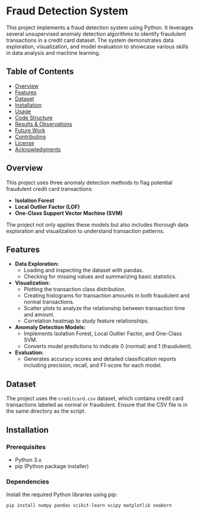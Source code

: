 # Fraud Detection System

This project implements a fraud detection system using Python. It leverages several unsupervised anomaly detection algorithms to identify fraudulent transactions in a credit card dataset. The system demonstrates data exploration, visualization, and model evaluation to showcase various skills in data analysis and machine learning.

## Table of Contents

- [Overview](#overview)
- [Features](#features)
- [Dataset](#dataset)
- [Installation](#installation)
- [Usage](#usage)
- [Code Structure](#code-structure)
- [Results & Observations](#results--observations)
- [Future Work](#future-work)
- [Contributing](#contributing)
- [License](#license)
- [Acknowledgments](#acknowledgments)

## Overview

This project uses three anomaly detection methods to flag potential fraudulent credit card transactions:
- **Isolation Forest**
- **Local Outlier Factor (LOF)**
- **One-Class Support Vector Machine (SVM)**

The project not only applies these models but also includes thorough data exploration and visualization to understand transaction patterns.

## Features

- **Data Exploration:**
  - Loading and inspecting the dataset with pandas.
  - Checking for missing values and summarizing basic statistics.
- **Visualization:**
  - Plotting the transaction class distribution.
  - Creating histograms for transaction amounts in both fraudulent and normal transactions.
  - Scatter plots to analyze the relationship between transaction time and amount.
  - Correlation heatmap to study feature relationships.
- **Anomaly Detection Models:**
  - Implements Isolation Forest, Local Outlier Factor, and One-Class SVM.
  - Converts model predictions to indicate 0 (normal) and 1 (fraudulent).
- **Evaluation:**
  - Generates accuracy scores and detailed classification reports including precision, recall, and F1-score for each model.

## Dataset

The project uses the `creditcard.csv` dataset, which contains credit card transactions labeled as normal or fraudulent. Ensure that the CSV file is in the same directory as the script.

## Installation

### Prerequisites

- Python 3.x
- pip (Python package installer)

### Dependencies

Install the required Python libraries using pip:

```bash
pip install numpy pandas scikit-learn scipy matplotlib seaborn


